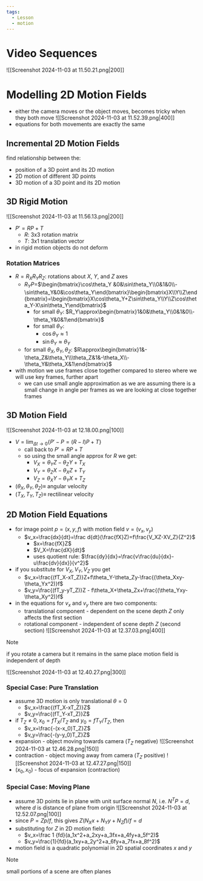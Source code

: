 ```yaml
---
tags:
  - Lesson
  - motion
---
```

# Video Sequences
![[Screenshot 2024-11-03 at 11.50.21.png|200]]
# Modelling 2D Motion Fields
- either the camera moves or the object moves, becomes tricky when they both move
![[Screenshot 2024-11-03 at 11.52.39.png|400]]
- equations for both movements are exactly the same
## Incremental 2D Motion Fields
find relationship between the:
- position of a 3D point and its 2D motion
- 2D motion of different 3D points
- 3D motion of a 3D point and its 2D motion
## 3D Rigid Motion
![[Screenshot 2024-11-03 at 11.56.13.png|200]]
- $P'=RP+T$
	- $R$: 3x3 rotation matrix
	- $T$: 3x1 translation vector
- in rigid motion objects do not deform
### Rotation Matrices
- $R=R_XR_YR_Z$: rotations about $X$, $Y$, and $Z$ axes
	- $R_YP=$$\begin{bmatrix}\cos\theta_Y &0&\sin\theta_Y\\0&1&0\\-\sin\theta_Y&0&\cos\theta_Y\end{bmatrix}\begin{bmatrix}X\\Y\\Z\end{bmatrix}=\begin{bmatrix}X\cos\theta_Y+Z\sin\theta_Y\\Y\\Z\cos\theta_Y-X\sin\theta_Y\end{bmatrix}$
		-  for small $\theta_Y$: $R_Y\approx\begin{bmatrix}1&0&\theta_Y\\0&1&0\\-\theta_Y&0&1\end{bmatrix}$
		- for small $\theta_Y$: 
			- $\cos\theta_Y\approx 1$
			- $\sin\theta_Y\approx\theta_Y$
	- for small $\theta_X,\theta_Y,\theta_Z$: $R\approx\begin{bmatrix}1&-\theta_Z&\theta_Y\\\theta_Z&1&-\theta_X\\-\theta_Y&\theta_X&1\end{bmatrix}$
- with motion we use frames close together compared to stereo where we will use key frames, further apart
	- we can use small angle approximation as we are assuming there is a small change in angle per frames as we are looking at close together frames
## 3D Motion Field
![[Screenshot 2024-11-03 at 12.18.00.png|100]]
- $V=\lim_{\Delta t\rightarrow 0}\{P'-P=(R-I)P+T\}$
	- call back to $P'=RP+T$
	- so using the small angle approx for $R$ we get:
		- $V_X=\theta_YZ-\theta_ZY+T_X$
		- $V_Y=\theta_ZX-\theta_XZ+T_Y$
		- $V_Z=\theta_XY-\theta_YX+T_Z$
- $(\theta_X,\theta_Y,\theta_Z)\equiv$ angular velocity
- $(T_X,T_Y,T_Z)\equiv$ rectilinear velocity
## 2D Motion Field Equations
- for image point $p=(x,y,f)$ with motion field $v=(v_x,v_y)$
	- $v_x=\frac{dx}{dt}=\frac d{dt}(\frac{fX}Z)=f\frac{V_XZ-XV_Z}{Z^2}$
		- $x=\frac{fX}Z$
		- $V_X=\frac{dX}{dt}$
		- uses quotient rule: $\frac{dy}{dx}=\frac{v\frac{du}{dx}-u\frac{dv}{dx}}{v^2}$
- if you substitute for $V_X,V_Y,V_Z$ you get
	- $v_x=\frac{(fT_X-xT_Z)}Z+f\theta_Y-\theta_Zy-\frac{(\theta_Xxy-\theta_Yx^2)}f$
	- $v_y=\frac{(fT_y-yT_Z)}Z - f\theta_X+\theta_Zx+\frac{(\theta_Yxy-\theta_Xy^2)}f$
- in the equations for $v_x$ and $v_y$ there are two components:
	- translational component - dependent on the scene depth $Z$ only affects the first section
	- rotational component - independent of scene depth $Z$ (second section)
![[Screenshot 2024-11-03 at 12.37.03.png|400]]
>[!note]
if you rotate a camera but it remains in the same place motion field is independent of depth

![[Screenshot 2024-11-03 at 12.40.27.png|300]]
### Special Case: Pure Translation
- assume 3D motion is only translational $\theta=0$
	- $v_x=\frac{(fT_X-xT_Z)}Z$
	- $v_y=\frac{(fT_Y-xT_Z)}Z$
- if $T_Z\neq 0,x_0=fT_X/T_Z$ and $y_0=fT_Y/T_Z$, then
	- $v_x=\frac{-(x-x_0)T_Z}Z$
	- $v_y=\frac{-(y-y_0)T_Z}Z$
- expansion - object moving towards camera ($T_Z$ negative)
![[Screenshot 2024-11-03 at 12.46.28.png|150]]
- contraction - object moving away from camera ($T_Z$ positive)
![[Screenshot 2024-11-03 at 12.47.27.png|150]]
- $(x_0,x_0)$ - focus of expansion (contraction)
### Special Case: Moving Plane
- assume 3D points lie in plane with unit surface normal $N$, i.e. $N^TP=d$, where $d$ is distance of plane from origin
![[Screenshot 2024-11-03 at 12.52.07.png|100]]
- since $P=Zp/f$, this gives $Z(N_Xx+N_Yy+N_Zf)/f=d$
- substituting for $Z$ in 2D motion field:
	- $v_x=\frac 1 {fd}(a_1x^2+a_2xy+a_3fx+a_4fy+a_5f^2)$
	- $v_y=\frac{1}{fd}(a_1xy+a_2y^2+a_6fy+a_7fx+a_8f^2)$
- motion field is a quadratic polynomial in 2D spatial coordinates $x$ and $y$
>[!note]
small portions of a scene are often planes